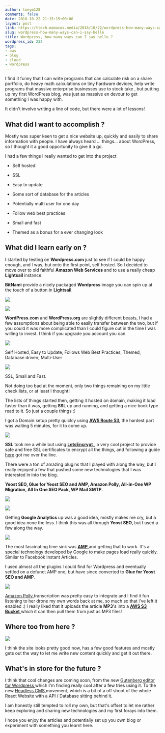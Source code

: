 ```yaml
---
author: tonym128
comments: false
date: 2018-10-22 21:15:15+00:00
layout: post
link: https://ttech.mamacos.media/2018/10/22/wordpress-how-many-ways-can-i-say-hello/
slug: wordpress-how-many-ways-can-i-say-hello
title: Wordpress, how many ways can I say hello ?
wordpress_id: 232
tags:
- aws
- blog
- cloud
- wordpress
---
```





I find it funny that I can write programs that can calculate risk on a share portfolio, do heavy math calculations on tiny hardware devices, help write programs that massive enterprise businesses use to stock take , but putting up my first WordPress blog, was just as massive en devour to get something I was happy with.







It didn't involve writing a line of code, but there were a lot of lessons!







## What did I want to accomplish ?







Mostly was super keen to get a nice website up, quickly and easily to share information with people. I have always heard ... things... about WordPress, so I thought it a good opportunity to give it a go.







I had a few things I really wanted to get into the project







  * Self hosted  

  * SSL  

  * Easy to update
  * Some sort of database for the articles
  * Potentially multi user for one day
  * Follow web best practices
  * Small and fast
  * Themed as a bonus for a ever changing look  







## What did I learn early on ?







I started by testing on **Wordpress.com** just to see if I could be happy enough, and I was, but onto the first point, self hosted. So I decided to move over to old faithful **Amazon Web Services** and to use a really cheap **Lightsail** instance.







**BitNami** provide a nicely packaged **Wordpress** image you can spin up at the touch of a button in **Lightsail**.







![](/images/2018/10/bitnamilogo.png)







![](/images/2018/10/lightsail.png)













**WordPress.com** and **WordPress.org** are slightly different beasts, I had a few assumptions about being able to easily transfer between the two, but if you could it was more complicated than I could figure out in the time I was willing to invest. I think if you upgrade you account you can.







![](/images/2018/10/check.png)







Self Hosted, Easy to Update, Follows Web Best Practices, Themed, Database driven, Multi-User  








![](/images/2018/10/Cross.png)







SSL, Small and Fast.













Not doing too bad at the moment, only two things remaining on my little check lists, or at least I thought!







The lists of things started then, getting it hosted on domain, making it load faster than it was, getting **SSL** up and running, and getting a nice book type read to it. So just a couple things :)







I got a Domain setup pretty quickly using **[AWS Route 53](https://aws.amazon.com/route53/)**, the hardest part was waiting 5 minutes, for it to come up.







![](/images/2018/10/lets.png)







**SSL** took me a while but using **[LetsEncrypt](https://letsencrypt.org/)**[ ](https://letsencrypt.org/), a very cool project to provide safe and free SSL certificates to encrypt all the things, and following a guide [here](https://medium.com/unicorn-supplies/ssl-for-aws-lightsail-wordpress-8053359a774f) got me over the line.







There were a ton of amazing plugins that I played with along the way, but I really enjoyed a few that pushed some new technologies that I was interested in into the blog.







**Yeost SEO, Glue for Yeost SEO and AMP, Amazon Polly, All-in-One WP Migration, All In One SEO Pack, WP Mail SMTP**.  








![](/images/2018/10/Analytics.png)







![](/images/2018/10/Analytics2.png)







Getting **Google Analytics** up was a good idea, mostly makes me cry, but a good idea none the less. I think this was all through **Yeost SEO**, but I used a few along the way.







![](/images/2018/10/AMP.png)







The most fascinating time sink was **[AMP](https://www.ampproject.org/)**[ ](https://www.ampproject.org/)and getting that to work. It's a special technology developed by Google to make pages load really quickly. Similar to Facebook Instant Articles. 







I used almost all the plugins I could find for Wordpress and eventually settled on a defunct AMP one, but have since converted to **Glue for Yeost SEO and AMP**.







![](/images/2018/10/Polly.png)







[Amazon Polly ](https://aws.amazon.com/polly/)transcription was pretty easy to integrate and I find it fun listening to her drone my own words back at me, so much so that I've left it enabled :) I really liked that it uploads the article **MP3**'s into a **[AWS S3 Bucket](https://aws.amazon.com/s3/)**[ ](https://aws.amazon.com/s3/)which it can then pull them from just as MP3 files!







## Where too from here ?





![](/images/2018/10/TTech.png)





I think the site looks pretty good now, has a few good features and mostly gets out the way to let me write new content quickly and get it out there.







## What's in store for the future ?







I think that cool changes are coming soon, from the new [Gutenberg editor for Wordpress ](https://wordpress.org/gutenberg/)which I'm finding really cool after a few tries using it. To the new [Headless CMS ](https://medium.com/tech-tajawal/why-headless-cms-is-becoming-so-popular-57d262b1e096)movement, which is a bit of a off shoot of the whole React Website with a API / Database sitting behind it.







I am honestly still tempted to roll my own, but that's offset to let me rather keep exploring and sharing new technologies and my first forays into them.







I hope you enjoy the articles and potentially set up you own blog or experiment with something you learnt here.







  




